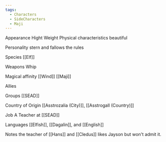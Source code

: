 ```yaml
---
tags:
  - Characters
  - SideCharacters
  - Maji
---
```

Appearance
Hight
Weight
Physical characteristics
beautiful

Personality
stern and fallows the rules

Species
[[Elf]]

Weapons
Whip

Magical affinity
[[Wind]] [[Maji]]

Allies

Groups
[[SEAD]]

Country of Origin
[[Asstrozalia (City)]], [[Asstrogall (Country)]]

Job
A Teacher at [[SEAD]]

Languages
[[Elfish]], [[Dagalin]], and [[English]]

Notes
the teacher of [[Hans]] and [[Cledus]]
likes Jayson but won't admit it.


